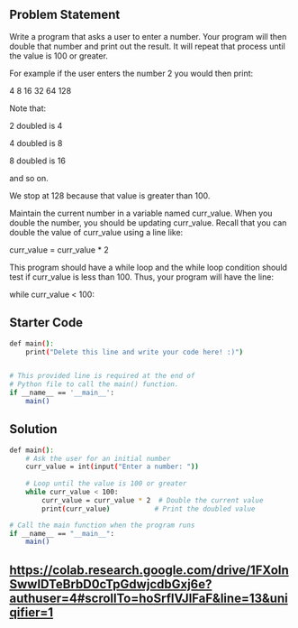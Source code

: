 ## Problem Statement

Write a program that asks a user to enter a number. Your program will then double that number and print out the result. It will repeat that process until the value is 100 or greater.

For example if the user enters the number 2 you would then print:

4
8
16
32
64
128

Note that: 

2 doubled is 4

4 doubled is 8

8 doubled is 16

and so on.

We stop at 128 because that value is greater than 100.

Maintain the current number in a variable named curr_value. When you double the number, you should be updating curr_value. Recall that you can double the value of curr_value using a line like:

curr_value = curr_value * 2

This program should have a while loop and the while loop condition should test if curr_value is less than 100. Thus, your program will have the line:

while curr_value < 100:

## Starter Code

```bash
def main():
    print("Delete this line and write your code here! :)")


# This provided line is required at the end of
# Python file to call the main() function.
if __name__ == '__main__':
    main()
```

## Solution

```bash
def main():
    # Ask the user for an initial number
    curr_value = int(input("Enter a number: "))
    
    # Loop until the value is 100 or greater
    while curr_value < 100:
        curr_value = curr_value * 2  # Double the current value
        print(curr_value)           # Print the doubled value

# Call the main function when the program runs
if __name__ == "__main__":
    main()
```
## https://colab.research.google.com/drive/1FXoInSwwIDTeBrbD0cTpGdwjcdbGxj6e?authuser=4#scrollTo=hoSrflVJlFaF&line=13&uniqifier=1
